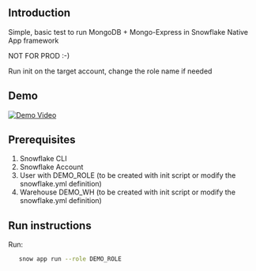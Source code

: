## Introduction

Simple, basic test to run MongoDB + Mongo-Express in Snowflake Native App framework

NOT FOR PROD :-)

Run init on the target account, change the role name if needed

## Demo
[![Demo Video](https://img.youtube.com/vi/M08Af-9V27s/0.jpg)](https://www.youtube.com/watch?v=M08Af-9V27s)

## Prerequisites

1. Snowflake CLI
2. Snowflake Account
3. User with DEMO_ROLE (to be created with init script or modify the snowflake.yml definition)
4. Warehouse DEMO_WH (to be created with init script or modify the snowflake.yml definition)



## Run instructions 

Run:

 ```sh
    snow app run --role DEMO_ROLE
 ```    